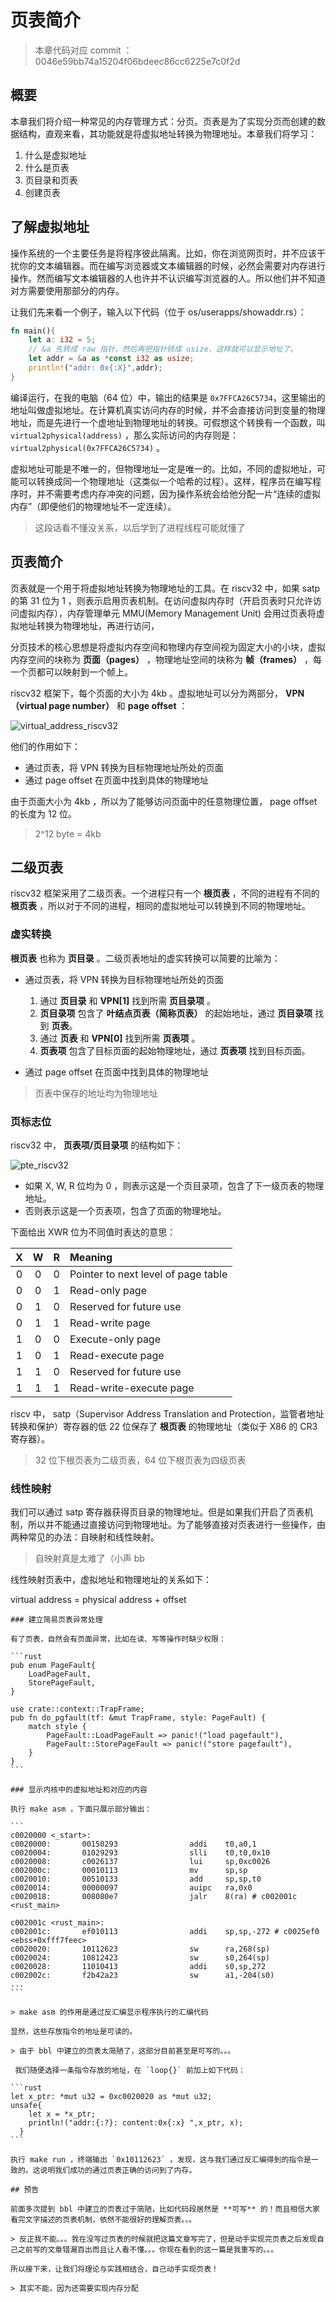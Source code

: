 # 页表简介

> 本章代码对应 commit ：0046e59bb74a15204f06bdeec86cc6225e7c0f2d

## 概要

本章我们将介绍一种常见的内存管理方式：分页。页表是为了实现分页而创建的数据结构，直观来看，其功能就是将虚拟地址转换为物理地址。本章我们将学习：

1. 什么是虚拟地址
2. 什么是页表
3. 页目录和页表
4. 创建页表

## 了解虚拟地址

操作系统的一个主要任务是将程序彼此隔离。比如，你在浏览网页时，并不应该干扰你的文本编辑器。而在编写浏览器或文本编辑器的时候，必然会需要对内存进行操作。然而编写文本编辑器的人也许并不认识编写浏览器的人。所以他们并不知道对方需要使用那部分的内存。

让我们先来看一个例子，输入以下代码（位于 os/userapps/showaddr.rs）：

```rust
fn main(){
    let a: i32 = 5;
    // &a 先转成 raw 指针，然后再把指针转成 usize，这样就可以显示地址了。
    let addr = &a as *const i32 as usize;
    println!("addr: 0x{:X}",addr);
}
```

编译运行，在我的电脑（64 位）中，输出的结果是 `0x7FFCA26C5734`，这里输出的地址叫做虚拟地址。在计算机真实访问内存的时候，并不会直接访问到变量的物理地址，而是先进行一个虚地址到物理地址的转换。可假想这个转换有一个函数，叫 `virtual2physical(address)` ，那么实际访问的内存则是： `virtual2physical(0x7FFCA26C5734)` 。

虚拟地址可能是不唯一的，但物理地址一定是唯一的。比如，不同的虚拟地址，可能可以转换成同一个物理地址（这类似一个哈希的过程）。这样，程序员在编写程序时，并不需要考虑内存冲突的问题，因为操作系统会给他分配一片“连续的虚拟内存”（即便他们的物理地址不一定连续）。

> 这段话看不懂没关系，以后学到了进程线程可能就懂了

## 页表简介

页表就是一个用于将虚拟地址转换为物理地址的工具。在 riscv32 中，如果 satp 的第 31 位为 1 ，则表示启用页表机制。在访问虚拟内存时（开启页表时只允许访问虚拟内存），内存管理单元 MMU(Memory Management Unit) 会用过页表将虚拟地址转换为物理地址，再进行访问，

分页技术的核心思想是将虚拟内存空间和物理内存空间视为固定大小的小块，虚拟内存空间的块称为 **页面（pages）** ，物理地址空间的块称为 **帧（frames）** ，每一个页都可以映射到一个帧上。

riscv32 框架下，每个页面的大小为 4kb 。虚拟地址可以分为两部分， **VPN（virtual page number）** 和 **page offset** ：

![virtual_address_riscv32](img/virtual_address_riscv32.png)

他们的作用如下：

- 通过页表，将 VPN 转换为目标物理地址所处的页面
- 通过 page offset 在页面中找到具体的物理地址

由于页面大小为 4kb ，所以为了能够访问页面中的任意物理位置， page offset 的长度为 12 位。

> 2^12 byte = 4kb

## 二级页表

riscv32 框架采用了二级页表。一个进程只有一个 **根页表** ，不同的进程有不同的 **根页表** ，所以对于不同的进程，相同的虚拟地址可以转换到不同的物理地址。

### 虚实转换

**根页表** 也称为 **页目录** 。二级页表地址的虚实转换可以简要的比喻为：

- 通过页表，将 VPN 转换为目标物理地址所处的页面

  1. 通过 **页目录** 和 **VPN[1]** 找到所需 **页目录项** 。
  2. **页目录项** 包含了 **叶结点页表（简称页表）** 的起始地址，通过 **页目录项** 找到 **页表**。
  3. 通过 **页表** 和 **VPN[0]** 找到所需 **页表项** 。
  4. **页表项** 包含了目标页面的起始物理地址，通过 **页表项** 找到目标页面。

- 通过 page offset 在页面中找到具体的物理地址

> 页表中保存的地址均为物理地址

### 页标志位

riscv32 中， **页表项/页目录项** 的结构如下：

![pte_riscv32](img/pte_riscv32.png)

- 如果 X, W, R 位均为 0 ，则表示这是一个页目录项，包含了下一级页表的物理地址。
- 否则表示这是一个页表项，包含了页面的物理地址。

下面给出 XWR 位为不同值时表达的意思：

|  X  |  W  |  R  | Meaning                             |
| :-: | :-: | :-: | :---------------------------------- |
|  0  |  0  |  0  | Pointer to next level of page table |
|  0  |  0  |  1  | Read-only page                      |
|  0  |  1  |  0  | Reserved for future use             |
|  0  |  1  |  1  | Read-write page                     |
|  1  |  0  |  0  | Execute-only page                   |
|  1  |  0  |  1  | Read-execute page                   |
|  1  |  1  |  0  | Reserved for future use             |
|  1  |  1  |  1  | Read-write-execute page             |

riscv 中， satp（Supervisor Address Translation and Protection，监管者地址转换和保护）寄存器的低 22 位保存了 **根页表** 的物理地址（类似于 X86 的 CR3 寄存器）。

> 32 位下根页表为二级页表，64 位下根页表为四级页表

### 线性映射

我们可以通过 satp 寄存器获得页目录的物理地址。但是如果我们开启了页表机制，所以并不能通过直接访问到物理地址。为了能够直接对页表进行一些操作，由两种常见的办法：自映射和线性映射。

> 自映射真是太难了（小声 bb

线性映射页表中，虚拟地址和物理地址的关系如下：

virtual address = physical address + offset

````
### 建立简易页表异常处理

有了页表，自然会有页面异常，比如在读、写等操作时缺少权限：

```rust
pub enum PageFault{
    LoadPageFault,
    StorePageFault,
}

use crate::context::TrapFrame;
pub fn do_pgfault(tf: &mut TrapFrame, style: PageFault) {
    match style {
        PageFault::LoadPageFault => panic!("load pagefault"),
        PageFault::StorePageFault => panic!("store pagefault"),
    }
}
```

### 显示内核中的虚拟地址和对应的内容

执行 make asm ，下面只展示部分输出：

```
c0020000 <_start>:
c0020000:       00150293                addi    t0,a0,1
c0020004:       01029293                slli    t0,t0,0x10
c0020008:       c0026137                lui     sp,0xc0026
c002000c:       00010113                mv      sp,sp
c0020010:       00510133                add     sp,sp,t0
c0020014:       00000097                auipc   ra,0x0
c0020018:       008080e7                jalr    8(ra) # c002001c <rust_main>

c002001c <rust_main>:
c002001c:       ef010113                addi    sp,sp,-272 # c0025ef0 <ebss+0xfff7feec>
c0020020:       10112623                sw      ra,268(sp)
c0020024:       10812423                sw      s0,264(sp)
c0020028:       11010413                addi    s0,sp,272
c002002c:       f2b42a23                sw      a1,-204(s0)
...
```

> make asm 的作用是通过反汇编显示程序执行的汇编代码

显然，这些存放指令的地址是可读的。

> 由于 bbl 中建立的页表太简陋了，这部分目前甚至是可写的。。。

​ 我们随便选择一条指令存放的地址，在 `loop{}` 前加上如下代码：

```rust
let x_ptr: *mut u32 = 0xc0020020 as *mut u32;
unsafe{
    let x = *x_ptr;
    println!("addr:{:?}: content:0x{:x} ",x_ptr, x);
  }
```

执行 make run ，终端输出 `0x10112623` 。发现，这与我们通过反汇编得到的指令是一致的。这说明我们成功的通过页表正确的访问到了内存。

## 预告

前面多次提到 bbl 中建立的页表过于简陋，比如代码段居然是 **可写** 的！而且相信大家看完文字描述的页表机制，依然不能很好的理解页表。。。

> 反正我不能。。。我在没写过页表的时候就把这篇文章写完了，但是动手实现完页表之后发现自己之前写的文章错漏百出而且让人看不懂。。。你现在看到的这一篇是我重写的。。。

所以接下来，让我们将理论与实践相结合，自己动手实现页表！

> 其实不能，因为还需要实现内存分配
````
